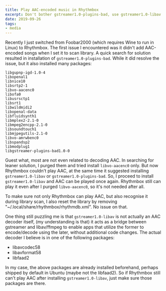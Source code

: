 ```yaml
---
title: Play AAC-encoded music in Rhythmbox
excerpt: Don't bother gstreamer1.0-plugins-bad, use gstreamer1.0-libav instead
date: 2019-09-26
tags:
- media
---
```


Recently I just switched from Foobar2000 (which requires Wine to run in Linux) to Rhythmbox. The first issue I encountered was it didn't add AAC-encoded songs when I set it to scan library. A quick search for solution resulted in installation of `gstreamer1.0-plugins-bad`. While it did resolve the issue, but it also installed many packages:

```
libgupnp-igd-1.0-4
libopenal1
libnice10
libsrtp2-1
libvo-aacenc0
libofa0
libusrsctp1
libsrt1
libwildmidi2
libopenal-data
libfluidsynth1
libmplex2-2.1-0
libmpeg2encpp-2.1-0
libsoundtouch1
libmjpegutils-2.1-0
libvo-amrwbenc0
libspandsp2
libmodplug1
libgstreamer-plugins-bad1.0-0
```

Guest what, most are not even related to decoding AAC. In searching for leaner solution, I purged them and tried install `libvo-aacenc0` only. But now Rhythmbox couldn't play AAC, at the same time it suggested installing `gstreamer1.0-libav` or `gstreamer1.0-plugins-bad`. So, I proceed to install `gstreamer1.0-libav` and AAC can be played once again. Rhythmbox still can play it even after I purged `libvo-aacenc0`, so it's not needed after all.

To make sure not only Rhythmbox can play AAC, but also recognise it during library scan, I also reset the library by removing "~/.local/share/rhythmbox/rhythmdb.xml". No issue on that.

One thing still puzzling me is that `gstreamer1.0-libav` is not actually an AAC decoder itself, (my understanding is that) it acts as a bridge between gstreamer and libav/ffmpeg to enable apps that utilize the former to encode/decode using the later, without additional code changes. The actual decoder I believe is in one of the following packages:

- libavcodec58
- libavformat58
- libfaad2

In my case, the above packages are already installed beforehand, perhaps shipped by default in Ubuntu (maybe not the libfaad2). So if Rhythmbox still can't play AAC after installing `gstreamer1.0-libav`, just make sure those packages are there.
